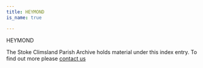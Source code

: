 ```yaml
---
title: HEYMOND
is_name: true

---
```


HEYMOND


The Stoke Climsland Parish Archive holds material under this index entry. To find out more please [contact us](/contact/)
